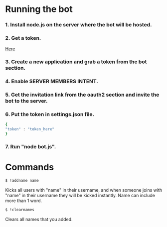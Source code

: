 # Running the bot

### **1. Install node.js on the server where the bot will be hosted.**

### **2. Get a token.**

[Here](https://discordapp.com/developers/applications/)

### **3. Create a new application and grab a token from the bot section.**

### **4. Enable SERVER MEMBERS INTENT.**

### **5. Get the invitation link from the oauth2 section and invite the bot to the server.**

### **6. Put the token in settings.json file.**

```bash
{ 
"token" : "token_here" 
} 
```
### **7. Run "node bot.js".**

# Commands

```bash
$ !addname name 
```

Kicks all users with "name" in their username, and when someone joins with "name" in their username they will be kicked instantly. 
Name can include more than 1 word.

```bash
$ !clearnames
```

Clears all names that you added.
